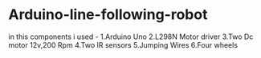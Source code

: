 # Arduino-line-following-robot

in this components i used - 
1.Arduino Uno
2.L298N Motor driver
3.Two Dc motor 12v,200 Rpm
4.Two IR sensors
5.Jumping Wires
6.Four wheels

